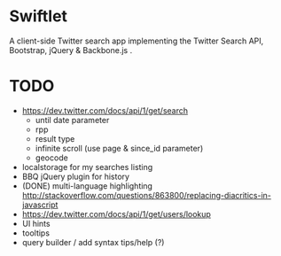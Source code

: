 Swiftlet
========

A client-side Twitter search app implementing the Twitter Search API, Bootstrap, jQuery &amp; Backbone.js .

TODO
====
- https://dev.twitter.com/docs/api/1/get/search
    * until date parameter
    * rpp 
    * result type
    * infinite scroll (use page & since_id parameter)
    * geocode
- localstorage for my searches listing
- BBQ jQuery plugin for history
- (DONE) multi-language highlighting http://stackoverflow.com/questions/863800/replacing-diacritics-in-javascript
- https://dev.twitter.com/docs/api/1/get/users/lookup
- UI hints
- tooltips
- query builder / add syntax tips/help (?)
